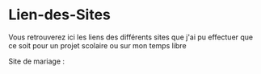 # Lien-des-Sites
Vous retrouverez ici les liens des différents sites que j'ai pu effectuer que ce soit pour un projet scolaire ou sur mon temps libre


Site de mariage : 

